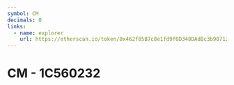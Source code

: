 ```yaml
---
symbol: CM
decimals: 0
links:
  - name: explorer
    url: https://etherscan.io/token/0x462f85B7c8e1fd9f0D348DAdBc3b907124ce6c6A
---
```


# CM - 1C560232
